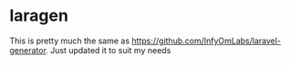 # laragen
This is pretty much the same as https://github.com/InfyOmLabs/laravel-generator. Just updated it to suit my needs
